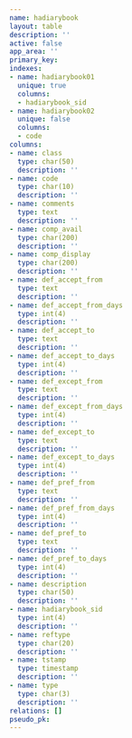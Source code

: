 ```yaml
---
name: hadiarybook
layout: table
description: ''
active: false
app_area: ''
primary_key: 
indexes:
- name: hadiarybook01
  unique: true
  columns:
  - hadiarybook_sid
- name: hadiarybook02
  unique: false
  columns:
  - code
columns:
- name: class
  type: char(50)
  description: ''
- name: code
  type: char(10)
  description: ''
- name: comments
  type: text
  description: ''
- name: comp_avail
  type: char(200)
  description: ''
- name: comp_display
  type: char(200)
  description: ''
- name: def_accept_from
  type: text
  description: ''
- name: def_accept_from_days
  type: int(4)
  description: ''
- name: def_accept_to
  type: text
  description: ''
- name: def_accept_to_days
  type: int(4)
  description: ''
- name: def_except_from
  type: text
  description: ''
- name: def_except_from_days
  type: int(4)
  description: ''
- name: def_except_to
  type: text
  description: ''
- name: def_except_to_days
  type: int(4)
  description: ''
- name: def_pref_from
  type: text
  description: ''
- name: def_pref_from_days
  type: int(4)
  description: ''
- name: def_pref_to
  type: text
  description: ''
- name: def_pref_to_days
  type: int(4)
  description: ''
- name: description
  type: char(50)
  description: ''
- name: hadiarybook_sid
  type: int(4)
  description: ''
- name: reftype
  type: char(20)
  description: ''
- name: tstamp
  type: timestamp
  description: ''
- name: type
  type: char(3)
  description: ''
relations: []
pseudo_pk: 
---
```


